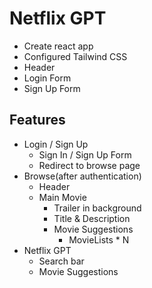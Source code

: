 # Netflix GPT
- Create react app
- Configured Tailwind CSS
- Header
- Login Form
- Sign Up Form

## Features
- Login / Sign Up
    - Sign In / Sign Up Form
    - Redirect to browse page
- Browse(after authentication)
    - Header
    - Main Movie
        - Trailer in background
        - Title & Description
        - Movie Suggestions
            - MovieLists * N
- Netflix GPT
    - Search bar
    - Movie Suggestions